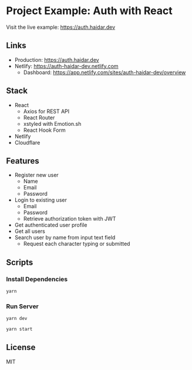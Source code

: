 # Project Example: Auth with React

Visit the live example: https://auth.haidar.dev

## Links

- Production: https://auth.haidar.dev
- Netlify: https://auth-haidar-dev.netlify.com
  - Dashboard: https://app.netlify.com/sites/auth-haidar-dev/overview

## Stack

- React
  - Axios for REST API
  - React Router
  - xstyled with Emotion.sh
  - React Hook Form
- Netlify
- Cloudflare

## Features

- Register new user
  - Name
  - Email
  - Password
- Login to existing user
  - Email
  - Password
  - Retrieve authorization token with JWT
- Get authenticated user profile
- Get all users
- Search user by name from input text field
  - Request each character typing or submitted

## Scripts

### Install Dependencies

```sh
yarn
```

### Run Server

```sh
yarn dev
```

```sh
yarn start
```

## License

MIT
